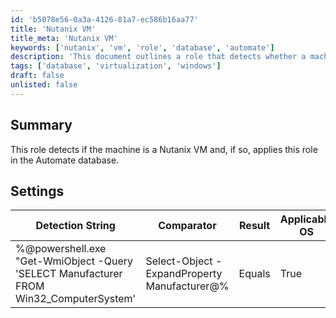 ```yaml
---
id: 'b5078e56-0a3a-4126-81a7-ec586b16aa77'
title: 'Nutanix VM'
title_meta: 'Nutanix VM'
keywords: ['nutanix', 'vm', 'role', 'database', 'automate']
description: 'This document outlines a role that detects whether a machine is a Nutanix VM and subsequently applies this role in the Automate database, ensuring proper management of virtual environments.'
tags: ['database', 'virtualization', 'windows']
draft: false
unlisted: false
---
```


## Summary

This role detects if the machine is a Nutanix VM and, if so, applies this role in the Automate database.

## Settings

| Detection String                                                                                     | Comparator | Result | Applicable OS |
|------------------------------------------------------------------------------------------------------|------------|--------|----------------|
| %@powershell.exe "Get-WmiObject -Query 'SELECT Manufacturer FROM Win32_ComputerSystem' | Select-Object -ExpandProperty Manufacturer@% | Equals     | True   | All OS's       |



